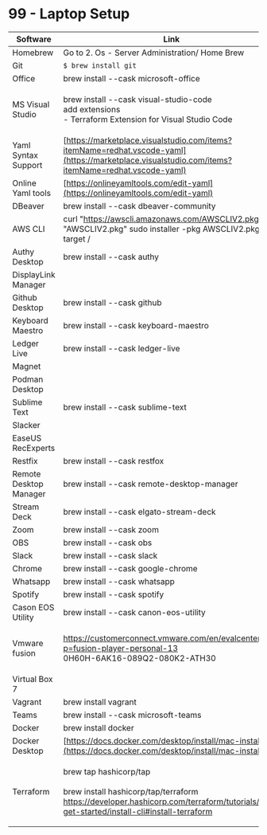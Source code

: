 # 99 - Laptop Setup

| Software               | Link                                                                                                                                                                                                                                                                                           |
| ---------------------- | ---------------------------------------------------------------------------------------------------------------------------------------------------------------------------------------------------------------------------------------------------------------------------------------------- |
| Homebrew               | Go to 2. Os - Server Administration/ Home Brew                                                                                                                                                                                                                                                 |
| Git                    | `$ brew install git`                                                                                                                                                                                                                                                                           |
| Office                 | brew install --cask microsoft-office                                                                                                                                                                                                                                                           |
| MS Visual Studio       | <p>brew install --cask visual-studio-code<br>add extensions <br>- Terraform Extension for Visual Studio Code</p>                                                                                                                                                                               |
| Yaml Syntax Support    | [https://marketplace.visualstudio.com/items?itemName=redhat.vscode-yaml](https://marketplace.visualstudio.com/items?itemName=redhat.vscode-yaml)                                                                                                                                               |
| Online Yaml tools      | [https://onlineyamltools.com/edit-yaml](https://onlineyamltools.com/edit-yaml)                                                                                                                                                                                                                 |
| DBeaver                | brew install --cask dbeaver-community                                                                                                                                                                                                                                                          |
| AWS CLI                | curl "https://awscli.amazonaws.com/AWSCLIV2.pkg" -o "AWSCLIV2.pkg" sudo installer -pkg AWSCLIV2.pkg -target /                                                                                                                                                                                  |
| Authy Desktop          | brew install --cask authy                                                                                                                                                                                                                                                                      |
| DisplayLink Manager    |                                                                                                                                                                                                                                                                                                |
| Github Desktop         | brew install --cask github                                                                                                                                                                                                                                                                     |
| Keyboard Maestro       | brew install --cask keyboard-maestro                                                                                                                                                                                                                                                           |
| Ledger Live            | brew install --cask ledger-live                                                                                                                                                                                                                                                                |
| Magnet                 |                                                                                                                                                                                                                                                                                                |
| Podman Desktop         |                                                                                                                                                                                                                                                                                                |
| Sublime Text           | brew install --cask sublime-text                                                                                                                                                                                                                                                               |
| Slacker                |                                                                                                                                                                                                                                                                                                |
| EaseUS RecExperts      |                                                                                                                                                                                                                                                                                                |
| Restfix                | brew install --cask restfox                                                                                                                                                                                                                                                                    |
| Remote Desktop Manager | brew install --cask remote-desktop-manager                                                                                                                                                                                                                                                     |
| Stream Deck            | brew install --cask elgato-stream-deck                                                                                                                                                                                                                                                         |
| Zoom                   | brew install --cask zoom                                                                                                                                                                                                                                                                       |
| OBS                    | brew install --cask obs                                                                                                                                                                                                                                                                        |
| Slack                  | brew install --cask slack                                                                                                                                                                                                                                                                      |
| Chrome                 | brew install --cask google-chrome                                                                                                                                                                                                                                                              |
| Whatsapp               | brew install --cask whatsapp                                                                                                                                                                                                                                                                   |
| Spotify                | brew install --cask spotify                                                                                                                                                                                                                                                                    |
| Cason EOS Utility      | brew install --cask canon-eos-utility                                                                                                                                                                                                                                                          |
| Vmware fusion          | <p><a href="https://customerconnect.vmware.com/en/evalcenter?p=fusion-player-personal-13">https://customerconnect.vmware.com/en/evalcenter?p=fusion-player-personal-13</a><br>0H60H-6AK16-089Q2-080K2-ATH30</p>                                                                                |
| Virtual Box 7          |                                                                                                                                                                                                                                                                                                |
| Vagrant                | brew install vagrant                                                                                                                                                                                                                                                                           |
| Teams                  | brew install --cask microsoft-teams                                                                                                                                                                                                                                                            |
| Docker                 | brew install docker                                                                                                                                                                                                                                                                            |
| Docker Desktop         | [https://docs.docker.com/desktop/install/mac-install/](https://docs.docker.com/desktop/install/mac-install/)                                                                                                                                                                                   |
| Terraform              | <p>brew tap hashicorp/tap<br><br>brew install hashicorp/tap/terraform<br><a href="https://developer.hashicorp.com/terraform/tutorials/aws-get-started/install-cli#install-terraform">https://developer.hashicorp.com/terraform/tutorials/aws-get-started/install-cli#install-terraform</a></p> |

